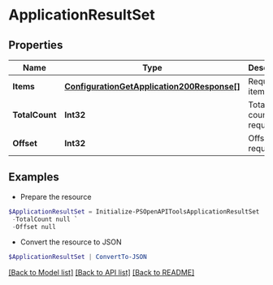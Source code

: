 # ApplicationResultSet
## Properties

Name | Type | Description | Notes
------------ | ------------- | ------------- | -------------
**Items** | [**ConfigurationGetApplication200Response[]**](ConfigurationGetApplication200Response.md) | Requested items | [optional] 
**TotalCount** | **Int32** | Total item count (if requested) | [optional] 
**Offset** | **Int32** | Offset requested | [optional] 

## Examples

- Prepare the resource
```powershell
$ApplicationResultSet = Initialize-PSOpenAPIToolsApplicationResultSet  -Items null `
 -TotalCount null `
 -Offset null
```

- Convert the resource to JSON
```powershell
$ApplicationResultSet | ConvertTo-JSON
```

[[Back to Model list]](../README.md#documentation-for-models) [[Back to API list]](../README.md#documentation-for-api-endpoints) [[Back to README]](../README.md)

